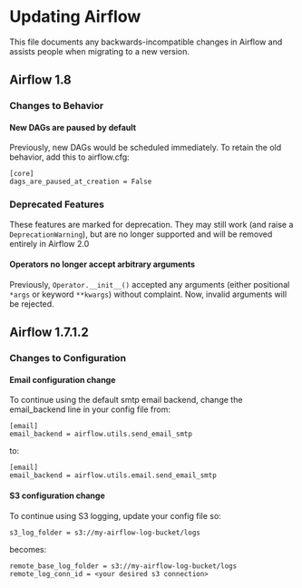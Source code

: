 # Updating Airflow

This file documents any backwards-incompatible changes in Airflow and
assists people when migrating to a new version.


## Airflow 1.8

### Changes to Behavior

#### New DAGs are paused by default

Previously, new DAGs would be scheduled immediately. To retain the old behavior, add this to airflow.cfg:

```
[core]
dags_are_paused_at_creation = False
```

### Deprecated Features
These features are marked for deprecation. They may still work (and raise a `DeprecationWarning`), but are no longer supported and will be removed entirely in Airflow 2.0

#### Operators no longer accept arbitrary arguments
Previously, `Operator.__init__()` accepted any arguments (either positional `*args` or keyword `**kwargs`) without complaint. Now, invalid arguments will be rejected.

## Airflow 1.7.1.2

### Changes to Configuration

#### Email configuration change

To continue using the default smtp email backend, change the email_backend line in your config file from:

```
[email]
email_backend = airflow.utils.send_email_smtp
```
to:
```
[email]
email_backend = airflow.utils.email.send_email_smtp
```

#### S3 configuration change

To continue using S3 logging, update your config file so:

```
s3_log_folder = s3://my-airflow-log-bucket/logs
```
becomes:
```
remote_base_log_folder = s3://my-airflow-log-bucket/logs
remote_log_conn_id = <your desired s3 connection>
```
